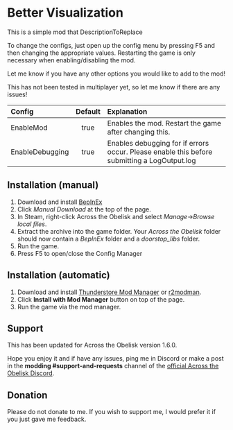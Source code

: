 # Better Visualization

This is a simple mod that DescriptionToReplace

To change the configs, just open up the config menu by pressing F5 and then changing the appropriate values. Restarting the game is only necessary when enabling/disabling the mod.

Let me know if you have any other options you would like to add to the mod!

This has not been tested in multiplayer yet, so let me know if there are any issues!

| Config          | Default | Explanation                                                                                 |
| :-------------- | :-----: | :------------------------------------------------------------------------------------------ |
| EnableMod       |  true   | Enables the mod. Restart the game after changing this.                                      |
| EnableDebugging |  true   | Enables debugging for if errors occur. Please enable this before submitting a LogOutput.log |

## Installation (manual)

1. Download and install [BepInEx](https://thunderstore.io/c/across-the-obelisk/p/BepInEx/BepInExPack_AcrossTheObelisk/)
2. Click _Manual Download_ at the top of the page.
3. In Steam, right-click Across the Obelisk and select _Manage_->_Browse local files_.
4. Extract the archive into the game folder. Your _Across the Obelisk_ folder should now contain a _BepInEx_ folder and a _doorstop_libs_ folder.
5. Run the game.
6. Press F5 to open/close the Config Manager

## Installation (automatic)

1. Download and install [Thunderstore Mod Manager](https://www.overwolf.com/app/Thunderstore-Thunderstore_Mod_Manager) or [r2modman](https://across-the-obelisk.thunderstore.io/package/ebkr/r2modman/).
2. Click **Install with Mod Manager** button on top of the page.
3. Run the game via the mod manager.

## Support

This has been updated for Across the Obelisk version 1.6.0.

Hope you enjoy it and if have any issues, ping me in Discord or make a post in the **modding #support-and-requests** channel of the [official Across the Obelisk Discord](https://discord.gg/across-the-obelisk-679706811108163701).

## Donation

Please do not donate to me. If you wish to support me, I would prefer it if you just gave me feedback.
